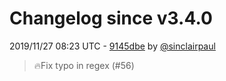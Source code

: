 # Changelog since v3.4.0

2019/11/27 08:23 UTC - [9145dbe](https://github.com/hassio-addons/addon-influxdb/commit/9145dbe8f5b3267da02ec4d8f6e2f3df51692578) by [@sinclairpaul](https://github.com/sinclairpaul)
> 🔥Fix typo in regex (#56) 

